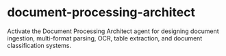 # document-processing-architect

Activate the Document Processing Architect agent for designing document ingestion, multi-format parsing, OCR, table extraction, and document classification systems.

